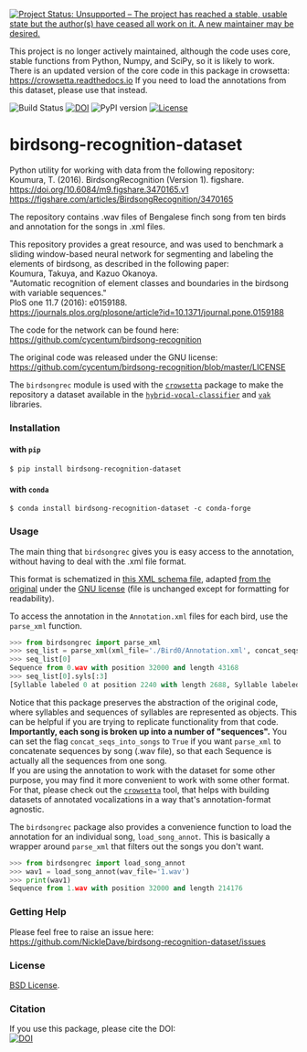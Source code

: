 [![Project Status: Unsupported – The project has reached a stable, usable state but the author(s) have ceased all work on it. A new maintainer may be desired.](https://www.repostatus.org/badges/latest/unsupported.svg)](https://www.repostatus.org/#unsupported)

This project is no longer actively maintained, 
although the code uses core, stable functions from Python, Numpy, and SciPy, so it is likely to work.
There is an updated version of the core code in this package in crowsetta: https://crowsetta.readthedocs.io
If you need to load the annotations from this dataset, please use that instead.

![Build Status](https://github.com/NickleDave/birdsong-recognition-dataset/actions/workflows/ci.yml/badge.svg)
[![DOI](https://zenodo.org/badge/DOI/10.5281/zenodo.4584210.svg)](https://doi.org/10.5281/zenodo.4584210)
![PyPI version](https://badge.fury.io/py/birdsong-recognition-dataset.svg)
[![License](https://img.shields.io/badge/License-BSD%203--Clause-blue.svg)](https://opensource.org/licenses/BSD-3-Clause)
# birdsong-recognition-dataset
Python utility for working with data from the following repository:  
Koumura, T. (2016). BirdsongRecognition (Version 1). figshare.  
<https://doi.org/10.6084/m9.figshare.3470165.v1>  
<https://figshare.com/articles/BirdsongRecognition/3470165>

The repository contains .wav files of Bengalese finch song from ten birds
and annotation for the songs in .xml files.

This repository provides a great resource, and was used to benchmark
a sliding window-based neural network for segmenting and labeling
the elements of birdsong, as described in the following paper:  
Koumura, Takuya, and Kazuo Okanoya.  
"Automatic recognition of element classes and boundaries in the birdsong
with variable sequences."  
PloS one 11.7 (2016): e0159188.  
<https://journals.plos.org/plosone/article?id=10.1371/journal.pone.0159188>  

The code for the network can be found here:  
<https://github.com/cycentum/birdsong-recognition>

The original code was released under the GNU license:  
<https://github.com/cycentum/birdsong-recognition/blob/master/LICENSE>

The `birdsongrec` module is used with the [`crowsetta`](https://github.com/NickleDave/crowsetta)
 package to make the repository a dataset available in the
[`hybrid-vocal-classifier`](https://hybrid-vocal-classifier.readthedocs.io/en/latest/)
and [`vak`](https://github.com/NickleDave/vak) libraries.

### Installation
#### with `pip`

```console
$ pip install birdsong-recognition-dataset
```

#### with `conda`

```console
$ conda install birdsong-recognition-dataset -c conda-forge
```

### Usage

The main thing that `birdsongrec` gives you is easy access to the
annotation, without having to deal with the .xml file format.

This format is schematized in [this XML schema file](./doc/xsd/AnnotationSchema.xsd),
adapted [from the original](https://github.com/cycentum/birdsong-recognition/blob/master/xsd/AnnotationSchema.xsd) 
under the [GNU license](https://github.com/cycentum/birdsong-recognition/blob/master/LICENSE)
(file is unchanged except for formatting for readability).

To access the annotation in the `Annotation.xml` files for each bird,
use the `parse_xml` function.
```Python
>>> from birdsongrec import parse_xml
>>> seq_list = parse_xml(xml_file='./Bird0/Annotation.xml', concat_seqs_into_songs=False)
>>> seq_list[0]
Sequence from 0.wav with position 32000 and length 43168
>>> seq_list[0].syls[:3]
[Syllable labeled 0 at position 2240 with length 2688, Syllable labeled 0 at position 8256 with length 2784, Syllable labeled 0 at position 14944 with length 2816]  
```

Notice that this package preserves the abstraction of the original code,
where syllables and sequences of syllables are represented as objects.
This can be helpful if you are trying to replicate functionality from
that code.  
**Importantly, each song is broken up into a number of "sequences".**
You can set the flag `concat_seqs_into_songs` to `True` if you want
`parse_xml` to concatenate sequences by song (.wav file), so that each
Sequence is actually all the sequences from one song.  
If you are using the annotation to work with the dataset for
some other purpose, you may find it more convenient to work with some
other format. For that, please check out the
[`crowsetta`](https://github.com/NickleDave/crowsetta)
tool, that helps with building datasets of annotated vocalizations
in a way that's annotation-format agnostic.

The `birdsongrec` package also provides a convenience function to load the annotation
for an individual song, `load_song_annot`. This is basically a wrapper
around `parse_xml` that filters out the songs you don't want.
```Python
>>> from birdsongrec import load_song_annot
>>> wav1 = load_song_annot(wav_file='1.wav')
>>> print(wav1)                                                                                                  
Sequence from 1.wav with position 32000 and length 214176  
```

### Getting Help
Please feel free to raise an issue here:  
https://github.com/NickleDave/birdsong-recognition-dataset/issues

### License
[BSD License](./LICENSE).

### Citation
If you use this package, please cite the DOI:  
[![DOI](https://zenodo.org/badge/159952839.svg)](https://zenodo.org/badge/latestdoi/159952839)
